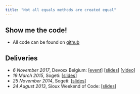 ```yaml
---
title: "Not all equals methods are created equal"
---
```

## Show me the code!
* All code can be found on [github](https://github.com/jqno/equalsverifier-talk/)

## Deliveries
* _6 November 2017_, Devoxx Belgium: [[event](https://devoxx.be/2017/)] [[slides](https://github.com/jqno/equalsverifier-talk/tree/2017-11-06-devoxx)] [[video](https://www.youtube.com/watch?v=pNJ_O10XaoM)]
* _19 March 2015_, Sogeti: [[slides](https://github.com/jqno/equalsverifier-talk/tree/2015-03-19-sogeti)]
* _25 November 2014_, Sogeti: [[slides](https://github.com/jqno/equalsverifier-talk/tree/2014-11-25-sogeti)]
* _24 August 2013_, Sioux Weekend of Code: [[slides](https://github.com/jqno/equalsverifier-talk/tree/2013-08-24-sioux)]

